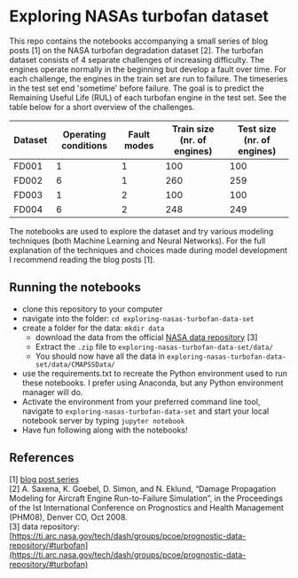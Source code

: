 # Exploring NASAs turbofan dataset
This repo contains the notebooks accompanying a small series of blog posts [1] on the NASA turbofan degradation dataset [2]. The turbofan dataset consists of 4 separate challenges of increasing difficulty. The engines operate normally in the beginning but develop a fault over time. For each challenge, the engines in the train set are run to failure. The timeseries in the test set end 'sometime' before failure. The goal is to predict the Remaining Useful Life (RUL) of each turbofan engine in the test set.  See the table below for a short overview of the challenges.


| Dataset | Operating conditions | Fault modes | Train size (nr. of engines) | Test size (nr. of engines) |
| --- | --- | --- | --- | --- |
| FD001 | 1 | 1 | 100 | 100 | 
| FD002 | 6 | 1 | 260 | 259 |
| FD003 | 1 | 2 | 100 | 100 |
| FD004 | 6 | 2 | 248 | 249 |

The notebooks are used to explore the dataset and try various modeling techniques (both Machine Learning and Neural Networks). For the full explanation of the techniques and choices made during model development I recommend reading the blog posts [1].

## Running the notebooks
- clone this repository to your computer
- navigate into the folder:  `cd exploring-nasas-turbofan-data-set`
- create a folder for the data: `mkdir data`
	- download the data from the official [NASA data repository](https://ti.arc.nasa.gov/tech/dash/groups/pcoe/prognostic-data-repository/#turbofan) [3] 
	- Extract the `.zip` file to `exploring-nasas-turbofan-data-set/data/`
	- You should now have all the data in `exploring-nasas-turbofan-data-set/data/CMAPSSData/`
- use the requirements.txt to recreate the Python environment used to run these notebooks. I prefer using Anaconda, but any Python environment manager will do.
- Activate the environment from your preferred command line tool, navigate to `exploring-nasas-turbofan-data-set` and start your local notebook server by typing `jupyter notebook`
- Have fun following along with the notebooks!

## References
[1] [blog post series](https://towardsdatascience.com/tagged/exploring-nasa-turbofan)  
[2] A. Saxena, K. Goebel, D. Simon, and N. Eklund, “Damage Propagation Modeling for Aircraft Engine Run-to-Failure Simulation”, in the Proceedings of the Ist International Conference on Prognostics and Health Management (PHM08), Denver CO, Oct 2008.  
[3] data repository: [https://ti.arc.nasa.gov/tech/dash/groups/pcoe/prognostic-data-repository/#turbofan](https://ti.arc.nasa.gov/tech/dash/groups/pcoe/prognostic-data-repository/#turbofan)
